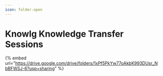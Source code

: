 ```yaml
---
icon: folder-open
---
```


# Knowlg Knowledge Transfer Sessions



{% embed url="https://drive.google.com/drive/folders/1xPf5PkYw77oAkbK993DUsr_NbBFWSJ-6?usp=sharing" %}
